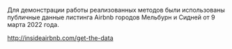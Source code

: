 Для демонстрации работы реализованных методов были использованы публичные данные листинга Airbnb городов Мельбурн и Сидней от 9 марта 2022 года.

http://insideairbnb.com/get-the-data
